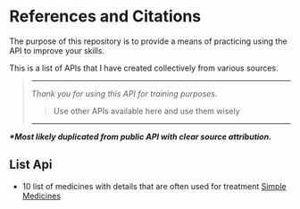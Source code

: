 # References and Citations

The purpose of this repository is to provide a means of practicing using the API to improve your skills.

This is a list of APIs that I have created collectively from various sources.

>---
> _Thank you for using this API for training purposes._
>
>> Use other APIs available here and use them wisely
>---

**_*Most likely duplicated from public API with clear source attribution._**

## List Api
- 10 list of medicines with details that are often used for treatment [Simple Medicines](https://github.com/agilbudi/api/tree/main/simpleMedicines)
